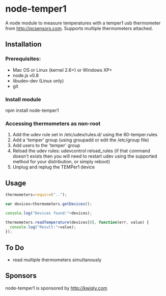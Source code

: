 # node-temper1

A node module to measure temperatures with a temper1 usb thermometer from http://pcsensors.com. Supports multiple thermometers attached.
## Installation
### Prerequisites:

* Mac OS  or Linux (kernel 2.6+) or Windows XP+
* node.js v0.8
* libudev-dev (Linux only)
* git
### Install module
npm install node-temper1

### Accessing thermometers as non-root

1. Add the udev rule set in /etc/udev/rules.d/ using the 60-temper.rules 
2. Add a 'temper' group (using groupadd or edit the /etc/group file)
3. Add users to the 'temper' group
4. Reload the udev rules:
    udevcontrol reload_rules
    (if that command doesn't exists then you will need to restart
     udev using the supported method for your distribution, or
     simply reboot)
5. Unplug and replug the TEMPer1 device

## Usage

```js
thermometers=require("..");

var devices=thermometers.getDevices();

console.log("Devices found:"+devices);

thermometers.readTemperature(devices[0], function(err, value) {
  console.log("Result:"+value);
});
```

## To Do
* read multiple thermometers simultanously

## Sponsors
node-temper1 is sponsored by http://kwiqly.com
